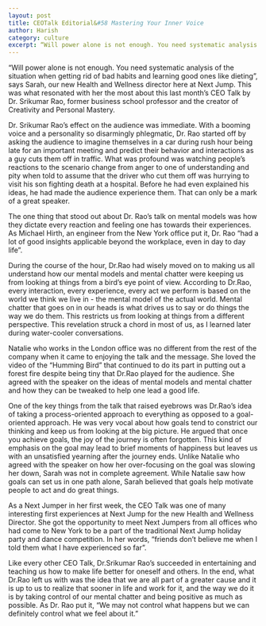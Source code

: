 ```yaml
---
layout: post
title: CEOTalk Editorial&#58 Mastering Your Inner Voice
author: Harish
category: culture
excerpt: “Will power alone is not enough. You need systematic analysis of the situation when getting rid of bad habits and learning good ones like dieting”, says Sarah, our new Health and Wellness director here at Next Jump. This was what resonated with her the most about this last month’s CEO Talk by Dr. Srikumar Rao, former business school professor and the creator of Creativity and Personal Mastery. Dr. Srikumar Rao’s effect on the audience was immediate.
---
```


“Will power alone is not enough. You need systematic analysis of the situation when getting rid of bad habits and learning good ones like dieting”, says Sarah, our new Health and Wellness director here at Next Jump. This was what resonated with her the most about this last month’s CEO Talk by Dr. Srikumar Rao, former business school professor and the creator of Creativity and Personal Mastery.

Dr. Srikumar Rao’s effect on the audience was immediate. With a booming voice and a personality so disarmingly phlegmatic, Dr. Rao started off by asking the audience to imagine themselves in a car during rush hour being late for an important meeting and predict their behavior and interactions as a guy cuts them off in traffic. What was profound was watching people’s reactions to the scenario change from anger to one of understanding and pity when told to assume that the driver who cut them off was hurrying to visit his son fighting death at a hospital. Before he had even explained his ideas, he had made the audience experience them. That can only be a mark of a great speaker.

The one thing that stood out about Dr. Rao’s talk on mental models was how they dictate every reaction and feeling one has towards their experiences. As Michael Hirth, an engineer from the New York office put it, Dr. Rao “had a lot of good insights applicable beyond the workplace, even in day to day life”.

During the course of the hour, Dr.Rao had wisely moved on to making us all understand how our mental models and mental chatter were keeping us from looking at things from a bird’s eye point of view. According to Dr.Rao, every interaction, every experience, every act we perform is based on the world we think we live in - the mental model of the actual world. Mental chatter that goes on in our heads is what drives us to say or do things the way we do them. This restricts us from looking at things from a different perspective. This revelation struck a chord in most of us, as I learned later during water-cooler conversations. 

Natalie who works in the London office was no different from the rest of the company when it came to enjoying the talk and the message. She loved the video of the “Humming Bird” that continued to do its part in putting out a forest fire despite being tiny that Dr.Rao played for the audience. She agreed with the speaker on the ideas of mental models and mental chatter and how they can be tweaked to help one lead a good life.

One of the key things from the talk that raised eyebrows was Dr.Rao’s idea of taking a process-oriented approach to everything as opposed to a goal-oriented approach. He was very vocal about how goals tend to constrict our thinking and keep us from looking at the big picture. He argued that once you achieve goals, the joy of the journey is often forgotten. This kind of emphasis on the goal may lead to brief moments of happiness but leaves us with an unsatisfied yearning after the journey ends. Unlike Natalie who agreed with the speaker on how her over-focusing on the goal was slowing her down, Sarah was not in complete agreement.  While Natalie saw how goals can set us in one path alone, Sarah believed that goals help motivate people to act and do great things.

As a Next Jumper in her first week, the CEO Talk was one of many interesting first experiences at Next Jump for the new Health and Wellness Director. She got the opportunity to meet Next Jumpers from all offices who had come to New York to be a part of the traditional Next Jump holiday party and dance competition. In her words, “friends don’t believe me when I told them what I have experienced so far”.

Like every other CEO Talk, Dr.Srikumar Rao’s succeeded in entertaining and teaching us how to make life better for oneself and others. In the end, what Dr.Rao left us with was the idea that we are all part of a greater cause and it is up to us to realize that sooner in life and work for it, and the way we do it is by taking control of our mental chatter and being positive as much as possible. As Dr. Rao put it, “We may not control what happens but we can definitely control what we feel about it.”
